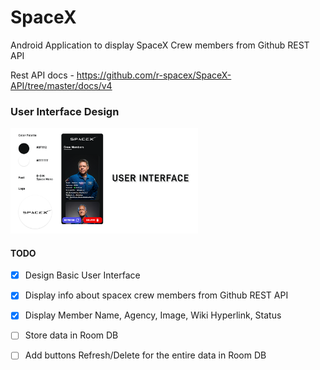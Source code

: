 # SpaceX

Android Application to display SpaceX Crew members from Github REST API

Rest API docs - https://github.com/r-spacex/SpaceX-API/tree/master/docs/v4

<h3>User Interface Design</h3>

<img src="https://github.com/ajkmr7/SpaceX/blob/master/SpaceX%20Crew%20UI.png" width = "300"/>

<h4>TODO</h4>
 
- [X] Design Basic User Interface

- [X] Display info about spacex crew members from Github REST API

- [X] Display Member Name, Agency, Image, Wiki Hyperlink, Status

- [ ] Store data in Room DB

- [ ] Add buttons Refresh/Delete for the entire data in Room DB
